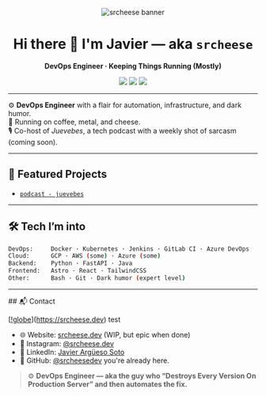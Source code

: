 <!-- Banner image -->
<p align="center">
  <img src="https://raw.githubusercontent.com/srcheesedev/srcheesedev/main/banner.png" alt="srcheese banner" />
</p>

<h1 align="center">Hi there 👋 I'm Javier — aka <code>srcheese</code></h1>

<p align="center">
  <strong>DevOps Engineer · Keeping Things Running (Mostly)</strong>
</p>

<p align="center">
  <a href="https://linkedin.com/in/javier-argueso-soto"><img src="https://img.shields.io/badge/LinkedIn-%230077B5.svg?style=for-the-badge&logo=linkedin&logoColor=white" /></a>
  <a href="https://www.instagram.com/srcheese.dev"><img src="https://img.shields.io/badge/Instagram-E4405F?style=for-the-badge&logo=instagram&logoColor=white" /></a>
  <a href="https://srcheese.dev"><img src="https://img.shields.io/badge/Website-srcheese.dev-black?style=for-the-badge&logo=Firefox&logoColor=white" /></a>
</p>

---

⚙️ **DevOps Engineer** with a flair for automation, infrastructure, and dark humor.  
🧀 Running on coffee, metal, and cheese.  
🎙️ Co-host of *Juevebes*, a tech podcast with a weekly shot of sarcasm (coming soon).

---

## 🚀 Featured Projects

- [`podcast - juevebes`](https://github.com/srcheesedev/juevebes)

---

## 🛠️ Tech I’m into

```bash
DevOps:     Docker · Kubernetes · Jenkins · GitLab CI · Azure DevOps
Cloud:      GCP · AWS (some) · Azure (some)  
Backend:    Python · FastAPI · Java  
Frontend:   Astro · React · TailwindCSS  
Other:      Bash · Git · Dark humor (expert level)
```

---

## 📬 Contact

[[!globe](./assets/globe-solid.svg)](https://srcheese.dev) test

- 🌐 Website: [srcheese.dev](https://srcheese.dev) (WIP, but epic when done)  
- 📸 Instagram: [@srcheese.dev](https://www.instagram.com/srcheese.dev)  
- 💼 LinkedIn: [Javier Argüeso Soto](https://linkedin.com/in/javier-argueso-soto)  
- 🐙 GitHub: [@srcheesedev](https://github.com/srcheese) you're already here.  


> ⚙️ **DevOps Engineer — aka the guy who “Destroys Every Version On Production Server” and then automates the fix.**
